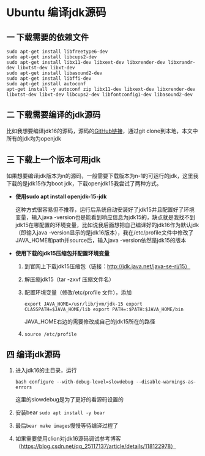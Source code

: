 # Ubuntu 编译jdk源码

## 一 下载需要的依赖文件

```
sudo apt-get install libfreetype6-dev
sudo apt-get install libcups2-dev
sudo apt-get install libx11-dev libxext-dev libxrender-dev libxrandr-dev libxtst-dev libxt-dev
sudo apt-get install libasound2-dev
sudo apt-get install libffi-dev
sudo apt-get install autoconf
apt-get install -y autoconf zip libx11-dev libxext-dev libxrender-dev libxtst-dev libxt-dev libcups2-dev libfontconfig1-dev libasound2-dev
```



## 二 下载需要编译的jdk源码

比如我想要编译jdk16的源码，源码的[GitHub链接](https://github.com/openjdk/jdk16)，通过git clone到本地，本文中所有的jdk均为openjdk



## 三 下载上一个版本可用jdk

如果想要编译jdk版本为n的源码，一般需要下载版本为n-1的可运行的jdk，这里我下载的是jdk15作为boot jdk，下载openjdk15我尝试了两种方式。

* **使用sudo apt install openjdk-15-jdk**

    这种方式很容易但不推荐，运行后系统自动安装好了jdk15并且配置好了环境变量，输入java -version也是能看到响应信息为jdk15的，缺点就是我找不到jdk15在哪配置的环境变量，比如说我后面想把自己编译好的jdk16作为默认jdk（即输入java -version显示的是jdk16版本），我在/etc/profile文件中修改了JAVA_HOME和path并source后，输入java -version依然是jdk15的版本

* **使用下载的jdk15压缩包并配置环境变量**

  1. 到官网上下载jdk15压缩包（链接：http://jdk.java.net/java-se-ri/15）
  
  2. 解压缩jdk15（tar -zxvf 压缩文件名）

  3. 配置环境变量（修改/etc/profile 文件），添加
  
     `export JAVA_HOME=/usr/lib/jvm/jdk-15
     export CLASSPATH=$JAVA_HOME/lib
     export PATH=:$PATH:$JAVA_HOME/bin`

     JAVA_HOME右边的需要修改成自己的jdk15所在的路径
  
  4. `source /etc/profile`

## 四 编译jdk源码

 1. 进入jdk16的主目录，运行

    `bash configure --with-debug-level=slowdebug --disable-warnings-as-errors`

    这里的slowdebug是为了更好的看源码设置的

2. 安装bear  `sudo apt install -y bear`
3. 最后`bear make images`慢慢等待编译过程了
4. 如果需要使用clion对jdk16源码调试参考博客（https://blog.csdn.net/qq_25117137/article/details/118122978）













